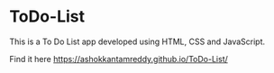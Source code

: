 # ToDo-List
 This is a To Do List app developed using HTML, CSS and JavaScript.

Find it here https://ashokkantamreddy.github.io/ToDo-List/
